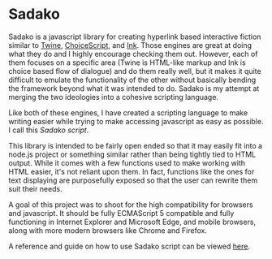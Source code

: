 # Sadako

Sadako is a javascript library for creating hyperlink based interactive fiction similar to [Twine](https://twinery.org/), [ChoiceScript](https://www.choiceofgames.com/make-your-own-games/choicescript-intro/), and [Ink](https://www.inklestudios.com/ink/). Those engines are great at doing what they do and I highly encourage checking them out. However, each of them focuses on a specific area (Twine is HTML-like markup and Ink is choice based flow of dialogue) and do them really well, but it makes it quite difficult to emulate the functionality of the other without basically bending the framework beyond what it was intended to do. Sadako is my attempt at merging the two ideologies into a cohesive scripting language. 

Like both of these engines, I have created a scripting language to make writing easier while trying to make accessing javascript as easy as possible. I call this *Sadako script*.

This library is intended to be fairly open ended so that it may easily fit into a node.js project or something similar rather than being tightly tied to HTML output. While it comes with a few functions used to make working with HTML easier, it's not reliant upon them. In fact, functions like the ones for text displaying are purposefully exposed so that the user can rewrite them suit their needs.

A goal of this project was to shoot for the high compatibility for browsers and javascript. It should be fully ECMAScript 5 compatible and fully functioning in Internet Explorer and Microsoft Edge, and mobile browsers, along with more modern browsers like Chrome and Firefox.

A reference and guide on how to use Sadako script can be viewed [here](tokens.md).
